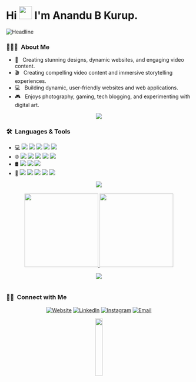 
<h1>Hi <img src="https://media.giphy.com/media/hvRJCLFzcasrR4ia7z/giphy.gif" width="35"> I'm Anandu B Kurup.</h1>
<div>
        <img src="https://readme-typing-svg.herokuapp.com?color=%230062D1&size=32&&&width=600&height=50&lines=Graphics+Designer;Video+Editor;Web+Developer" alt="Headline"/>
    </div>  
<h3> 👨🏻‍💻 &nbsp;About Me </h3>

- 🎨 &nbsp; Creating stunning designs, dynamic websites, and engaging video content.
- 🎬 &nbsp; Creating compelling video content and immersive storytelling experiences.
- 💻 &nbsp; Building dynamic, user-friendly websites and web applications.
- 🎮 &nbsp; Enjoys photography, gaming, tech blogging, and experimenting with digital art.
 <p  align="center">
<img src="https://user-images.githubusercontent.com/73097560/115834477-dbab4500-a447-11eb-908a-139a6edaec5c.gif">             
<br>
<h3> 🛠 &nbsp;Languages & Tools</h3>

- 💻 <img src="https://img.shields.io/badge/c++%20-%2300599C.svg?&style=flat&logo=c%2B%2B&ogoColor=white"/> <img src="https://img.shields.io/badge/c%23%20-%23239120.svg?&style=flat&logo=c-sharp&logoColor=white"/> <img src="https://img.shields.io/badge/java-%23ED8B00.svg?&style=flat&logo=java&logoColor=white"/> <img src="https://img.shields.io/badge/lua-%232C2D72.svg?&style=flat&logo=lua&logoColor=white"/> <img src="https://img.shields.io/badge/c-%23A8B9CC.svg?&style=flat&logo=c&logoColor=white"/>
- 🌐 <img src="https://img.shields.io/badge/html5%20-%23E34F26.svg?&style=flat&logo=html5&logoColor=white"/> <img src="https://img.shields.io/badge/css3%20-%231572B6.svg?&style=flat&logo=css3&logoColor=white"/> <img src="https://img.shields.io/badge/javascript%20-%23323330.svg?&style=flat&logo=javascript&logoColor=%23F7DF1E"/> <img src="https://img.shields.io/badge/node.js%20-%2343853D.svg?&style=flat&logo=node.js&logoColor=white"/> <img src="https://img.shields.io/badge/php%20-%23777BB4.svg?&style=flat&logo=php&logoColor=white"/>
- 🛢 <img src="https://img.shields.io/badge/mysql-%2300f.svg?&style=flat&logo=mysql&logoColor=white"/> <img src="https://img.shields.io/badge/MongoDB-%234ea94b.svg?&style=flat&logo=mongodb&logoColor=white"/> <img src="https://img.shields.io/badge/firebase-%23FFCA28.svg?&style=flat&logo=firebase&logoColor=white"/>
- 🎨 <img src="https://img.shields.io/badge/adobe%20photoshop%20-%2331A8FF.svg?&style=flat&logo=adobe%20photoshop&logoColor=white"/> <img src="https://img.shields.io/badge/adobe%20after%20effects%20-%23BB4B9C.svg?&style=flat&logo=adobe%20after%20effects&logoColor=white"/> <img src="https://img.shields.io/badge/adobe%20premiere%20pro%20-%2300F.svg?&style=flat&logo=adobe%20premiere%20pro&logoColor=white"/> <img src="https://img.shields.io/badge/adobe%20illustrator%20-%23FF9A00.svg?&style=flat&logo=adobe%20illustrator&logoColor=white"/> <img src="https://img.shields.io/badge/figma%20-%23F24E1E.svg?&style=flat&logo=figma&logoColor=white"/>

 <p  align="center">
<img src="https://user-images.githubusercontent.com/73097560/115834477-dbab4500-a447-11eb-908a-139a6edaec5c.gif">             
<br> 
<br> 
<a href="https://github.com/AnanduB13">
  <img height="200em" src="https://github-readme-stats.vercel.app/api?username=AnanduB13&theme=tokyonight&show_icons=true" />
  <img height="200em" src="https://github-readme-stats.vercel.app/api/top-langs/?username=AnanduB13&theme=tokyonight&layout=compact" />
</a>
 <p  align="center">
<img src="https://user-images.githubusercontent.com/73097560/115834477-dbab4500-a447-11eb-908a-139a6edaec5c.gif">             
<br> 
<br/>

<h3> 🤝🏻 &nbsp;Connect with Me </h3>

<p align="center">
<a href="https://bfrevren.netlify.app"><img alt="Website" src="https://img.shields.io/badge/Website-www.bfrevren.com-blue?style=flat-square&logo=google-chrome"></a>
<a href="https://www.linkedin.com/in/anandu-kurup-48386824a/"><img alt="LinkedIn" src="https://img.shields.io/badge/LinkedIn-Anandu B Kurup-blue?style=flat-square&logo=linkedin"></a>
<a href="https://www.instagram.com/bfr.evren/"><img alt="Instagram" src="https://img.shields.io/badge/Instagram-bfr.evren-blue?style=flat-square&logo=instagram"></a>
<a href="mailto:anandubk13@gmail.com"><img alt="Email" src="https://img.shields.io/badge/Email-anandubk13@gmail.com-blue?style=flat-square&logo=gmail"></a>
</p>

<p align="center"">
<img src="https://media.giphy.com/media/jpVnC65DmYeyRL4LHS/giphy.gif" width="20%">
</p>
